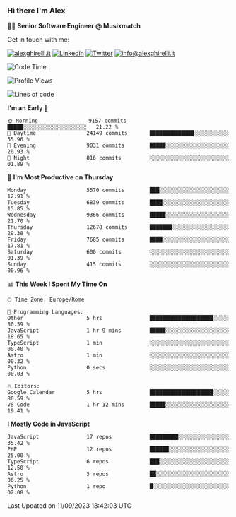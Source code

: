 ### Hi there I'm Alex

👨‍💻 __Senior Software Engineer @ Musixmatch__

Get in touch with me:

[![alexghirelli.it](https://img.shields.io/static/v1?label=1gh.dev&message=%20&color=red&logo=&style=flat-square&logoColor=white)](https://1gh.dev/)
[![Linkedin](https://img.shields.io/static/v1?label=Linkedin&message=%20&color=blue&logo=Linkedin&style=flat-square&logoColor=white)](https://linkedin.com/in/alexghirelli)
[![Twitter](https://img.shields.io/static/v1?label=Twitter&message=%20&color=blue&logo=Twitter&style=flat-square&logoColor=white)](https://twitter.com/alexGhirelli)
[![info@alexghirelli.it](https://img.shields.io/static/v1?label=info@alexghirelli.it&message=%20&color=red&logo=gmail&style=flat-square&logoColor=white)](mailto:info@alexghirelli.it)

<!--START_SECTION:waka-->
![Code Time](http://img.shields.io/badge/Code%20Time-7%2C551%20hrs%2011%20mins-blue)

![Profile Views](http://img.shields.io/badge/Profile%20Views-0-blue)

![Lines of code](https://img.shields.io/badge/From%20Hello%20World%20I%27ve%20Written-117.3%20million%20lines%20of%20code-blue)

**I'm an Early 🐤** 

```text
🌞 Morning                9157 commits        █████░░░░░░░░░░░░░░░░░░░░   21.22 % 
🌆 Daytime                24149 commits       ██████████████░░░░░░░░░░░   55.96 % 
🌃 Evening                9031 commits        █████░░░░░░░░░░░░░░░░░░░░   20.93 % 
🌙 Night                  816 commits         ░░░░░░░░░░░░░░░░░░░░░░░░░   01.89 % 
```
📅 **I'm Most Productive on Thursday** 

```text
Monday                   5570 commits        ███░░░░░░░░░░░░░░░░░░░░░░   12.91 % 
Tuesday                  6839 commits        ████░░░░░░░░░░░░░░░░░░░░░   15.85 % 
Wednesday                9366 commits        █████░░░░░░░░░░░░░░░░░░░░   21.70 % 
Thursday                 12678 commits       ███████░░░░░░░░░░░░░░░░░░   29.38 % 
Friday                   7685 commits        ████░░░░░░░░░░░░░░░░░░░░░   17.81 % 
Saturday                 600 commits         ░░░░░░░░░░░░░░░░░░░░░░░░░   01.39 % 
Sunday                   415 commits         ░░░░░░░░░░░░░░░░░░░░░░░░░   00.96 % 
```


📊 **This Week I Spent My Time On** 

```text
🕑︎ Time Zone: Europe/Rome

💬 Programming Languages: 
Other                    5 hrs               ████████████████████░░░░░   80.59 % 
JavaScript               1 hr 9 mins         █████░░░░░░░░░░░░░░░░░░░░   18.65 % 
TypeScript               1 min               ░░░░░░░░░░░░░░░░░░░░░░░░░   00.40 % 
Astro                    1 min               ░░░░░░░░░░░░░░░░░░░░░░░░░   00.32 % 
Python                   0 secs              ░░░░░░░░░░░░░░░░░░░░░░░░░   00.03 % 

🔥 Editors: 
Google Calendar          5 hrs               ████████████████████░░░░░   80.59 % 
VS Code                  1 hr 12 mins        █████░░░░░░░░░░░░░░░░░░░░   19.41 % 
```

**I Mostly Code in JavaScript** 

```text
JavaScript               17 repos            █████████░░░░░░░░░░░░░░░░   35.42 % 
PHP                      12 repos            ██████░░░░░░░░░░░░░░░░░░░   25.00 % 
TypeScript               6 repos             ███░░░░░░░░░░░░░░░░░░░░░░   12.50 % 
Astro                    3 repos             ██░░░░░░░░░░░░░░░░░░░░░░░   06.25 % 
Python                   1 repo              █░░░░░░░░░░░░░░░░░░░░░░░░   02.08 % 
```




 Last Updated on 11/09/2023 18:42:03 UTC
<!--END_SECTION:waka-->
